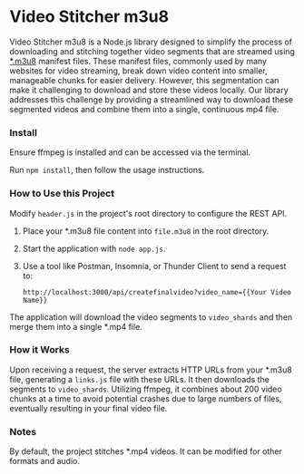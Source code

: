 # Video Stitcher m3u8

Video Stitcher m3u8 is a Node.js library designed to simplify the process of downloading and stitching together video segments that are streamed using [*.m3u8](https://docs.fileformat.com/audio/m3u8/) manifest files. These manifest files, commonly used by many websites for video streaming, break down video content into smaller, manageable chunks for easier delivery. However, this segmentation can make it challenging to download and store these videos locally. Our library addresses this challenge by providing a streamlined way to download these segmented videos and combine them into a single, continuous mp4 file.

### Install

Ensure ffmpeg is installed and can be accessed via the terminal.

Run `npm install`, then follow the usage instructions.

### How to Use this Project

Modify `header.js` in the project's root directory to configure the REST API.

1) Place your \*.m3u8 file content into `file.m3u8` in the root directory.

2) Start the application with `node app.js`.

3) Use a tool like Postman, Insomnia, or Thunder Client to send a request to:

    `http://localhost:3000/api/createfinalvideo?video_name={{Your Video Name}}`

The application will download the video segments to `video_shards` and then merge them into a single \*.mp4 file.

### How it Works

Upon receiving a request, the server extracts HTTP URLs from your \*.m3u8 file, generating a `links.js` file with these URLs. It then downloads the segments to `video_shards`. Utilizing ffmpeg, it combines about 200 video chunks at a time to avoid potential crashes due to large numbers of files, eventually resulting in your final video file.

### Notes

By default, the project stitches \*.mp4 videos. It can be modified for other formats and audio.

